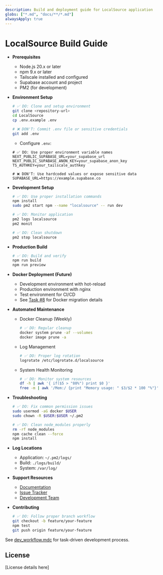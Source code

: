 ```yaml
---
description: Build and deployment guide for LocalSource application
globs: ["*.md", "docs/**/*.md"]
alwaysApply: true
---
```


# LocalSource Build Guide

- **Prerequisites**
  - Node.js 20.x or later
  - npm 9.x or later
  - Tailscale installed and configured
  - Supabase account and project
  - PM2 (for development)

- **Environment Setup**
  ```bash
  # ✅ DO: Clone and setup environment
  git clone <repository-url>
  cd LocalSource
  cp .env.example .env

  # ❌ DON'T: Commit .env file or sensitive credentials
  git add .env
  ```

  - Configure `.env`:
  ```env
  # ✅ DO: Use proper environment variable names
  NEXT_PUBLIC_SUPABASE_URL=your_supabase_url
  NEXT_PUBLIC_SUPABASE_ANON_KEY=your_supabase_anon_key
  TS_AUTHKEY=your_tailscale_authkey

  # ❌ DON'T: Use hardcoded values or expose sensitive data
  SUPABASE_URL=https://example.supabase.co
  ```

- **Development Setup**
  ```bash
  # ✅ DO: Use proper installation commands
  npm install
  sudo pm2 start npm --name "localsource" -- run dev

  # ✅ DO: Monitor application
  pm2 logs localsource
  pm2 monit

  # ✅ DO: Clean shutdown
  pm2 stop localsource
  ```

- **Production Build**
  ```bash
  # ✅ DO: Build and verify
  npm run build
  npm run preview
  ```

- **Docker Deployment (Future)**
  - Development environment with hot-reload
  - Production environment with nginx
  - Test environment for CI/CD
  - See [Task #8](mdc:tasks/tasks.json) for Docker migration details

- **Automated Maintenance**
  - Docker Cleanup (Weekly)
    ```bash
    # ✅ DO: Regular cleanup
    docker system prune -af --volumes
    docker image prune -a
    ```
  - Log Management
    ```bash
    # ✅ DO: Proper log rotation
    logrotate /etc/logrotate.d/localsource
    ```
  - System Health Monitoring
    ```bash
    # ✅ DO: Monitor system resources
    df -h | awk '{ if($5 > "80%") print $0 }'
    free -m | awk '/Mem:/ {print "Memory usage: " $3/$2 * 100 "%"}'
    ```

- **Troubleshooting**
  ```bash
  # ✅ DO: Fix common permission issues
  sudo usermod -aG docker $USER
  sudo chown -R $USER:$USER ~/.pm2

  # ✅ DO: Clean node_modules properly
  rm -rf node_modules
  npm cache clean --force
  npm install
  ```

- **Log Locations**
  - Application: `~/.pm2/logs/`
  - Build: `./logs/build/`
  - System: `/var/log/`

- **Support Resources**
  - [Documentation](mdc:docs/README.md)
  - [Issue Tracker](mdc:CONTRIBUTING.md)
  - [Development Team](mdc:TEAM.md)

- **Contributing**
  ```bash
  # ✅ DO: Follow proper branch workflow
  git checkout -b feature/your-feature
  npm test
  git push origin feature/your-feature
  ```

See [dev_workflow.mdc](mdc:.cursor/rules/dev_workflow.mdc) for task-driven development process.

## License

[License details here] 